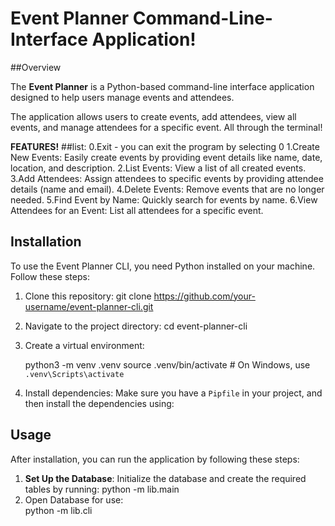 # Event Planner Command-Line-Interface Application!

##Overview

The **Event Planner** is a Python-based command-line interface application designed to help users manage events and attendees.

The application allows users to create events, add attendees, view all events, and manage attendees for a specific event. 
                    All through the terminal!
                    
                        
**FEATURES!**
##list:
0.Exit - you can exit the program by selecting 0 
1.Create New Events:  Easily create events by providing event details like name, date, location, and description.
2.List Events: View a list of all created events.
3.Add Attendees: Assign attendees to specific events by providing attendee details (name and email).
4.Delete Events: Remove events that are no longer needed.
5.Find Event by Name: Quickly search for events by name.
6.View Attendees for an Event: List all attendees for a specific event.

## Installation

To use the Event Planner CLI, you need Python installed on your machine. Follow these steps:

1. Clone this repository:
    git clone https://github.com/your-username/event-planner-cli.git

2. Navigate to the project directory:
    cd event-planner-cli

3. Create a virtual environment:

    python3 -m venv .venv
    source .venv/bin/activate  # On Windows, use `.venv\Scripts\activate`

4. Install dependencies:
    Make sure you have a `Pipfile` in your project, and then install the dependencies using:
    

## Usage

After installation, you can run the application by following these steps:

1. **Set Up the Database**:
   Initialize the database and create the required tables by running:
   python -m lib.main
2. Open Database for use:  
   python -m lib.cli
